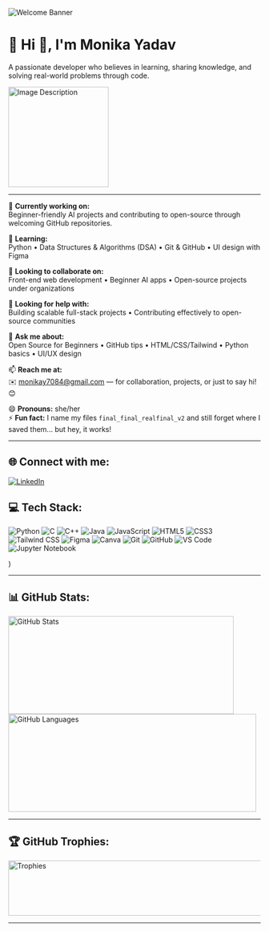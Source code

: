 ![Welcome Banner](https://capsule-render.vercel.app/api?type=waving&color=gradient&height=200&section=header&text=Welcome%20to%20My%20Profile&fontSize=50&animation=scaleIn)


# 💫 Hi 👋, I'm Monika Yadav



A passionate developer who believes in learning, sharing knowledge, and solving real-world problems through code.

<img src="https://camo.githubusercontent.com/3e38d30f04e42688871c3de0a94852b9ec3c3b767e3ec2f9740fb144e462c47f/68747470733a2f2f63646e2e6472696262626c652e636f6d2f75736572732f323730343431342f73637265656e73686f74732f373436363930332f6d656469612f62303861623537363331366264343538326665663138396634373163643965352e676966" width="200" height="200" alt="Image Description">


---

🔭 **Currently working on:**  
Beginner-friendly AI projects and contributing to open-source through welcoming GitHub repositories.

🌱 **Learning:**  
Python • Data Structures & Algorithms (DSA) • Git & GitHub • UI design with Figma

👯 **Looking to collaborate on:**  
Front-end web development • Beginner AI apps • Open-source projects under organizations

🤔 **Looking for help with:**  
Building scalable full-stack projects • Contributing effectively to open-source communities

💬 **Ask me about:**  
Open Source for Beginners • GitHub tips • HTML/CSS/Tailwind • Python basics • UI/UX design

📫 **Reach me at:**  
✉️ monikay7084@gmail.com — for collaboration, projects, or just to say hi! 😊

😄 **Pronouns:** she/her  
⚡ **Fun fact:** I name my files `final_final_realfinal_v2` and still forget where I saved them... but hey, it works!

---

## 🌐 Connect with me:

<p align="left">
  <a href="https://www.linkedin.com/in/monika-yadav-874224329?utm_source=share&utm_campaign=share_via&utm_content=profile&utm_medium=android_app" target="_blank">
    <img src="https://img.shields.io/badge/linkedin-%230077B5.svg?style=for-the-badge&logo=linkedin&logoColor=white" alt="LinkedIn" />
  </a>
</p>


## 💻 Tech Stack:
![Python](https://img.shields.io/badge/python-3670A0?style=for-the-badge&logo=python&logoColor=ffdd54)
![C](https://img.shields.io/badge/c-%2300599C.svg?style=for-the-badge&logo=c&logoColor=white)
![C++](https://img.shields.io/badge/c++-%2300599C.svg?style=for-the-badge&logo=cplusplus&logoColor=white)
![Java](https://img.shields.io/badge/java-%23F7DF1E.svg?style=for-the-badge&logo=java&logoColor=white)
![JavaScript](https://img.shields.io/badge/javascript-%23F7DF1E.svg?style=for-the-badge&logo=javascript&logoColor=white)
![HTML5](https://img.shields.io/badge/html5-%23E34F26.svg?style=for-the-badge&logo=html5&logoColor=white)
![CSS3](https://img.shields.io/badge/css3-%231572B6.svg?style=for-the-badge&logo=css3&logoColor=white)
![Tailwind CSS](https://img.shields.io/badge/tailwind%20css-%2338B2AC.svg?style=for-the-badge&logo=tailwindcss&logoColor=white)
![Figma](https://img.shields.io/badge/figma-%23F24E1E.svg?style=for-the-badge&logo=figma&logoColor=white)
![Canva](https://img.shields.io/badge/canva-%2300C4CC.svg?style=for-the-badge&logo=canva&logoColor=white)
![Git](https://img.shields.io/badge/git-%23F1502F.svg?style=for-the-badge&logo=git&logoColor=white)
![GitHub](https://img.shields.io/badge/github-%23121011.svg?style=for-the-badge&logo=github&logoColor=white)
![VS Code](https://img.shields.io/badge/Visual%20Studio%20Code-%23007ACC.svg?style=for-the-badge&logo=visualstudiocode&logoColor=white)
![Jupyter Notebook](https://img.shields.io/badge/jupyter%20notebook-%23F37626.svg?style=for-the-badge&logo=jupyter&logoColor=white)

)

---

## 📊 GitHub Stats:

<img width="450" height="195" alt="GitHub Stats" src="https://github.com/user-attachments/assets/f8846586-6e9f-4b16-b52f-9c2adca396b4" />
<img width="495" height="195" alt="GitHub Languages" src="https://github.com/user-attachments/assets/ef21094f-3829-4c77-9679-1a8936689ef3" />

---

## 🏆 GitHub Trophies:
<img width="908" height="110" alt="Trophies" src="https://github.com/user-attachments/assets/114aaab4-6bbe-4890-82f8-b8baecd6cfc1" />

---



